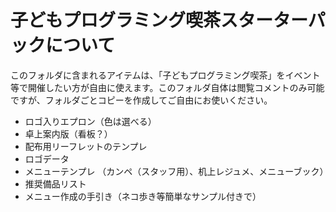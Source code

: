 # 子どもプログラミング喫茶スターターパックについて
このフォルダに含まれるアイテムは、「子どもプログラミング喫茶」をイベント等で開催したい方が自由に使えます。このフォルダ自体は閲覧コメントのみ可能ですが、フォルダごとコピーを作成してご自由にお使いください。

- ロゴ入りエプロン（色は選べる）
- 卓上案内版（看板？）
- 配布用リーフレットのテンプレ
- ロゴデータ
- メニューテンプレ  （カンペ（スタッフ用）、机上レジュメ、メニューブック）
- 推奨備品リスト
- メニュー作成の手引き（ネコ歩き等簡単なサンプル付きで）
